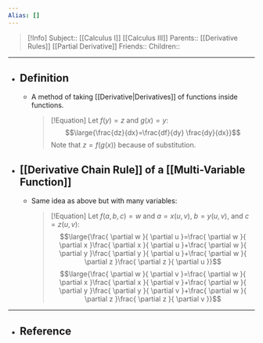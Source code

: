 ```yaml
---
Alias: []
---
```

> [!Info]
> Subject:: [[Calculus I]] [[Calculus III]]
> Parents:: [[Derivative Rules]] [[Partial Derivative]]
> Friends:: 
> Children:: 
---
- ## Definition
	- A method of taking [[Derivative|Derivatives]] of functions inside functions.
	  > [!Equation]
	  > Let $f(y)=z$ and $g(x)=y$:
	  > $$\large{\frac{dz}{dx}=\frac{df}{dy} \frac{dy}{dx}}$$
	  > Note that $z=f(g(x))$ because of substitution.
- ## [[Derivative Chain Rule]] of a [[Multi-Variable Function]]
	- Same idea as above but with many variables:
	  > [!Equation]
	  > Let $f(a,b,c)=w$ and $a=x(u,v)$, $b=y(u,v)$, and $c=z(u,v)$:
	  > $$\large{\frac{ \partial w }{ \partial u }=\frac{ \partial w }{ \partial x }\frac{ \partial x }{ \partial u }+\frac{ \partial w }{ \partial y }\frac{ \partial y }{ \partial u }+\frac{ \partial w }{ \partial z }\frac{ \partial z }{ \partial u }}$$
	  > $$\large{\frac{ \partial w }{ \partial v }=\frac{ \partial w }{ \partial x }\frac{ \partial x }{ \partial v }+\frac{ \partial w }{ \partial y }\frac{ \partial y }{ \partial v }+\frac{ \partial w }{ \partial z }\frac{ \partial z }{ \partial v }}$$
---
- ## Reference